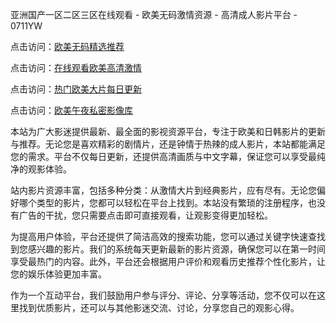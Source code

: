 亚洲国产一区二区三区在线观看 - 欧美无码激情资源 - 高清成人影片平台 - 0711YW

点击访问：<a href="https://heiliaowzu4ur.pages.dev">欧美无码精选推荐</a>

点击访问：<a href="https://heiliaozj3tjd.pages.dev">在线观看欧美高清激情</a>

点击访问：<a href="https://heiliaoe8ajia.pages.dev">热门欧美大片每日更新</a>

点击访问：<a href="https://heiliaoxqkkct.pages.dev">欧美午夜私密影像库</a>

本站为广大影迷提供最新、最全面的影视资源平台，专注于欧美和日韩影片的更新与推荐。无论您是喜欢精彩的剧情片，还是钟情于热辣的成人影片，本站都能满足您的需求。平台不仅每日更新，还提供高清画质与中文字幕，保证您可以享受最纯净的观影体验。

站内影片资源丰富，包括多种分类：从激情大片到经典影片，应有尽有。无论您偏好哪个类型的影片，您都可以轻松在平台上找到。本站没有繁琐的注册程序，也没有广告的干扰，您只需要点击即可直接观看，让观影变得更加轻松。

为提高用户体验，平台还提供了简洁高效的搜索功能，您可以通过关键字快速查找到您感兴趣的影片。我们的系统每天更新最新的影片资源，确保您可以在第一时间享受最热门的内容。此外，平台还会根据用户评价和观看历史推荐个性化影片，让您的娱乐体验更加丰富。

作为一个互动平台，我们鼓励用户参与评分、评论、分享等活动，您不仅可以在这里找到优质影片，还可以与其他影迷交流、讨论，分享您自己的观影心得。

<span style="display:none;">[Canonical link]( https://github.com/fkt20250711/fkt5)</span>
